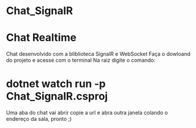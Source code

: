 # Chat_SignalR
# Chat Realtime
Chat desenvolvido com a bliblioteca SignalR e WebSocket
Faça o dowloand do projeto e acesse com o terminal
Na raiz digite o comando: 
# dotnet watch run -p Chat_SignalR.csproj
Uma aba do chat vai abrir copie a url e abra outra janela colando o endereço da sala, pronto ;)
